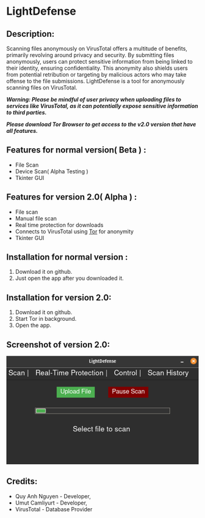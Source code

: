 # LightDefense

<!-- DESCRIPTION -->
## Description:

Scanning files anonymously on VirusTotal offers a multitude of benefits, primarily revolving around privacy and security. By submitting files anonymously, users can protect sensitive information from being linked to their identity, ensuring confidentiality. This anonymity also shields users from potential retribution or targeting by malicious actors who may take offense to the file submissions. LightDefense is a tool for anonymously scanning files on VirusTotal.

***Warning: Please be mindful of user privacy when uploading files to services like VirusTotal, as it can potentially expose sensitive information to third parties.***

***Please download Tor Browser to get access to the v2.0 version that have all features.***

<!-- FEATURES -->
## Features for normal version( Beta ) :

- File Scan
- Device Scan( Alpha Testing )
- Tkinter GUI

## Features for version 2.0( Alpha ) :

- File scan
- Manual file scan
- Real time protection for downloads
- Connects to VirusTotal using [Tor](https://en.wikipedia.org/wiki/Tor_(network)) for anonymity
- Tkinter GUI

<!-- INSTALLATION -->
## Installation for normal version :

1. Download it on github.
2. Just open the app after you downloaded it.

## Installation for version 2.0:

1. Download it on github.
2. Start Tor in background.
3. Open the app.

<!-- SCREENSHOT -->
## Screenshot of version 2.0:

![image](UI.png)

<!-- CREDITS -->
## Credits:

- Quy Anh Nguyen - Developer,
- Umut Camliyurt - Developer, 
- VirusTotal - Database Provider
